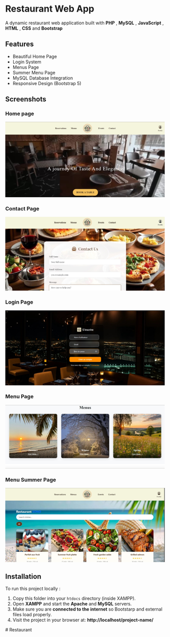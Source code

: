 # Restaurant Web App
A dynamic restaurant web application built with **PHP** , **MySQL** , **JavaScript** , **HTML** , **CSS** and **Bootstrap**



## Features 

- Beautiful Home Page 
- Login System 
- Menus Page
- Summer Menu Page 
- MySQL Database Integration 
- Responsive Design (Bootstrap 5)



## Screenshots

### Home page
![Home Page](Screenshots/pageD'accueil.jpg)

### Contact Page
![Contact Page](Screenshots/ConactPage.jpg)

### Login Page
![Login Page](Screenshots/LoginPage.jpg)

### Menu Page
![Menu Page](Screenshots/Menu.jpg)

### Menu Summer Page
![Menu Summer Page](Screenshots/MenuSummer.jpg)


## Installation 

To run this project locally :

1. Copy this folder into your `htdocs` directory (inside XAMPP).
2. Open **XAMPP** and start the **Apache** and **MySQL** servers.
3. Make sure you are **connected to the internet** so Bootstarp and external files load properly.
4. Visit the project in your browser at: **http://localhost/project-name/**




#   R e s t a u r a n t 
 
 

